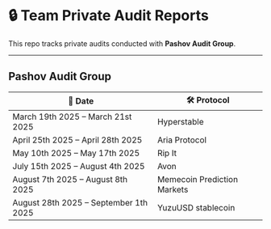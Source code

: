 # 🔒 Team Private Audit Reports

This repo tracks private audits conducted with **Pashov Audit Group**.

---

## Pashov Audit Group


| 📅 Date                        | 🛠️ Protocol                |
|--------------------------------|-----------------------------|
| March 19th 2025 – March 21st 2025 | Hyperstable                |
| April 25th 2025 – April 28th 2025 | Aria Protocol              |
| May 10th 2025 – May 17th 2025     | Rip It                     |
| July 15th 2025 – August 4th 2025  | Avon                       |
| August 7th 2025 – August 8th 2025 | Memecoin Prediction Markets |
| August 28th 2025 – September 1th 2025 | YuzuUSD stablecoin |




